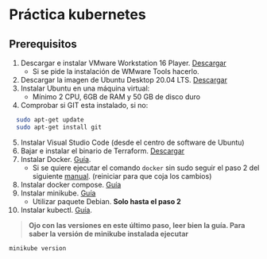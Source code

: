 # Práctica kubernetes

## Prerequisitos

1. Descargar e instalar VMware Workstation 16 Player. [Descargar](https://www.vmware.com/es/products/workstation-player/workstation-player-evaluation.html)
   * Si se pide la instalación de WMware Tools hacerlo. 
2. Descargar la imagen de Ubuntu Desktop 20.04 LTS. [Descargar](https://releases.ubuntu.com/20.04/)
3. Instalar Ubuntu en una máquina virtual:
   * Mínimo 2 CPU, 6GB de RAM y 50 GB de disco duro
4. Comprobar si GIT esta instalado, si no:
```bash
  sudo apt-get update
  sudo apt-get install git
```
5. Instalar Visual Studio Code (desde el centro de software de Ubuntu)
6. Bajar e instalar el binario de Terraform. [Descargar](https://www.terraform.io/downloads.html)
7. Instalar Docker. [Guía](https://docs.docker.com/engine/install/ubuntu/).
   * Si se quiere ejecutar el comando `docker` sin sudo seguir el paso 2 del siguiente [manual](https://www.digitalocean.com/community/tutorials/how-to-install-and-use-docker-on-ubuntu-20-04-es). (reiniciar para que coja los cambios)
8. Instalar docker compose. [Guía](https://docs.docker.com/compose/install/)
9. Instalar minikube. [Guía](https://minikube.sigs.k8s.io/docs/start/)
    * Utilizar paquete Debian. **Solo hasta el paso 2**
10. Instalar kubectl. [Guía](https://kubernetes.io/docs/tasks/tools/install-kubectl/). 
> **Ojo con las versiones en este último paso, leer bien la guía. 
> Para saber la versión de minikube instalada ejecutar** 
```bash
minikube version
```
